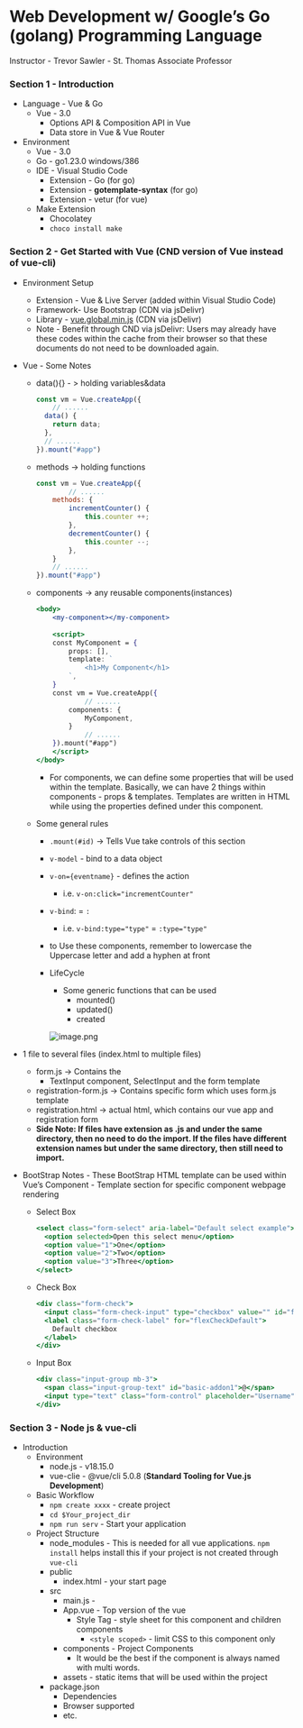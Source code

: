 # Web Development w/ Google’s Go (golang) Programming Language
Instructor - Trevor Sawler - St. Thomas Associate Professor

### Section 1 - Introduction

- Language - Vue & Go
    - Vue - 3.0
        - Options API & Composition API in Vue
        - Data store in Vue & Vue Router
- Environment
    - Vue - 3.0
    - Go - go1.23.0 windows/386
    - IDE - Visual Studio Code
        - Extension - Go (for go)
        - Extension - **gotemplate-syntax** (for go)
        - Extension - vetur (for vue)
    - Make Extension
        - Chocolatey
        - `choco install make`

### Section 2 - Get Started with Vue (CND version of Vue instead of vue-cli)

- Environment Setup
    - Extension - Vue & Live Server (added within Visual Studio Code)
    - Framework- Use Bootstrap (CDN via jsDelivr)
    - Library - [vue.global.min.js](https://cdn.jsdelivr.net/npm/vue@3.5.12/dist/vue.global.min.js) (CDN via jsDelivr)
    - Note - Benefit through CND via jsDelivr: Users may already have these codes within the cache from their browser so that these documents do not need to be downloaded again.
- Vue - Some Notes
    - data(){} - > holding variables&data
        
        ```jsx
        const vm = Vue.createApp({
        	// ......
          data() {
            return data;
          },
          // ......
        }).mount("#app")
        ```
        
    - methods → holding functions
        
        ```jsx
        const vm = Vue.createApp({
        		// ......
            methods: {
                incrementCounter() {
                    this.counter ++;
                },
                decrementCounter() {
                    this.counter --;
                },
            }
            // ......
        }).mount("#app")
        ```
        
    - components → any reusable components(instances)
        
        ```jsx
        <body>
        	<my-component></my-component>
        	
        	<script>
        	const MyComponent = {
        	    props: [],
        	    template: `
        	        <h1>My Component</h1>
        	    `,
        	}
        	const vm = Vue.createApp({
        			// ......
        	    components: {
        	        MyComponent,
        	    }
        			// ......
        	}).mount("#app")
        	</script>
        </body>
        ```
        
        - For components, we can define some properties that will be used within the template. Basically, we can have 2 things within components - props & templates. Templates are written in HTML while using the properties defined under this component.
    - Some general rules
        - `.mount(#id)` → Tells Vue take controls of this section
        - `v-model` - bind to a data object
        - `v-on={eventname}` - defines the action
            - i.e. `v-on:click="incrementCounter"`
        - `v-bind`: = `:`
            - i.e. `v-bind:type="type"` = `:type="type"`
        - to Use these components, remember to lowercase the Uppercase letter and add a hyphen at front
        - LifeCycle
            - Some generic functions that can be used
                - mounted()
                - updated()
                - created
            
            ![image.png](https://prod-files-secure.s3.us-west-2.amazonaws.com/fedb93fa-c9fd-4725-91dd-b6d23e2f57c9/858c32aa-07fc-420c-8283-94537ae0cdea/image.png)
            
- 1 file to several files (index.html to multiple files)
    - form.js → Contains the
        - TextInput component, SelectInput and the form template
    - registration-form.js → Contains specific form which uses form.js template
    - registration.html → actual html, which contains our vue app and registration form
    - **Side Note: If files have extension as .js and under the same directory, then no need to do the import. If the files have different extension names but under the same directory, then still need to import.**
- BootStrap Notes - These BootStrap HTML template can be used within Vue’s Component - Template section for specific component webpage rendering
    - Select Box
        
        ```jsx
        <select class="form-select" aria-label="Default select example">
          <option selected>Open this select menu</option>
          <option value="1">One</option>
          <option value="2">Two</option>
          <option value="3">Three</option>
        </select>
        ```
        
    - Check Box
        
        ```jsx
        <div class="form-check">
          <input class="form-check-input" type="checkbox" value="" id="flexCheckDefault">
          <label class="form-check-label" for="flexCheckDefault">
            Default checkbox
          </label>
        </div>
        ```
        
    - Input Box
        
        ```jsx
        <div class="input-group mb-3">
          <span class="input-group-text" id="basic-addon1">@</span>
          <input type="text" class="form-control" placeholder="Username" aria-label="Username" aria-describedby="basic-addon1">
        </div>
        ```
        

### Section 3 - Node js & vue-cli

- Introduction
    - Environment
        - node.js - v18.15.0
        - vue-clie - @vue/cli 5.0.8 (**Standard Tooling for Vue.js Development**)
    - Basic Workflow
        - `npm create xxxx` - create project
        - `cd $Your_project_dir`
        - `npm run serv` - Start your application
    - Project Structure
        - node_modules - This is needed for all vue applications. `npm install` helps install this if your project is not created through `vue-cli`
        - public
            - index.html - your start page
        - src
            - main.js -
            - App.vue - Top version of the vue
                - Style Tag - style sheet for this component and children components
                    - `<style scoped>` - limit CSS to this component only
            - components - Project Components
                - It would be the best if the component is always named with multi words.
            - assets - static items that will be used within the project
        - package.json
            - Dependencies
            - Browser supported
            - etc.